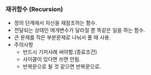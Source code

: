 ### 재귀함수 (Recursion)
- 정의 단계에서 자신을 재참조하는 함수.
- 전달되는 상태인 매개변수가 달라질 뿐 똑같은 일을 하는 함수.
- 큰 문제를 작은 부분문제로 나눠서 풀 때 사용.
- 주의사항
  - 반드시 기저사례 써야함.(종료조건)
  - 사이클이 있다면 쓰면 안됨.
  - 반복문으로 될 것 같으면 반복문으로.